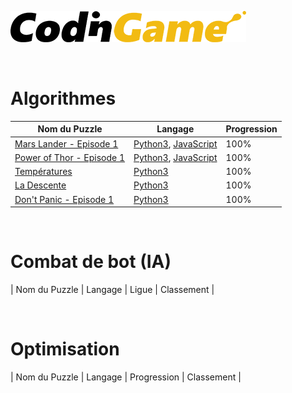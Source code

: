 [![CodinGame](/CodinGame.png)](https://www.codingame.com/ "CodinGame")

<br>

# Algorithmes
| Nom du Puzzle                                                                         | Langage             | Progression |
|---------------------------------------------------------------------------------------|---------------------|-------------|
| [Mars Lander - Episode 1](https://www.codingame.com/training/easy/mars-lander-episode-1) | [Python3](https://github.com/ScrimaliAnthony/CodinGame/blob/main/Mars%20Lander%20-%20Episode%201/mars_lander_episode-1.py), [JavaScript](https://github.com/ScrimaliAnthony/CodinGame/blob/main/Mars%20Lander%20-%20Episode%201/mars_lander_Episode-1.js) |    100%     |
| [Power of Thor - Episode 1](https://www.codingame.com/training/easy/power-of-thor-episode-1) | [Python3](https://github.com/ScrimaliAnthony/CodinGame/blob/main/Algorithmes/Power%20of%20Thor%20-%20Episode%201/power_of_thor_episode-1.py), [JavaScript](https://github.com/ScrimaliAnthony/CodinGame/blob/main/Algorithmes/Power%20of%20Thor%20-%20Episode%201/power_of_thor_episode-1.js) |    100%     |
| [Températures](https://www.codingame.com/training/easy/temperatures) | [Python3](https://github.com/ScrimaliAnthony/CodinGame/blob/main/Algorithmes/Temperatures/temperature.py) |    100%     |
| [La Descente](https://www.codingame.com/training/easy/the-descent) | [Python3](https://github.com/ScrimaliAnthony/CodinGame/blob/main/Algorithmes/La%20Descente/la_descente.py) |    100%     |
| [Don't Panic - Episode 1](https://www.codingame.com/training/medium/don't-panic-episode-1) | [Python3](https://github.com/ScrimaliAnthony/CodinGame/blob/main/Algorithmes/Don't%20Panic%20-%20Episode%201/dont_panic_episode-1.py) |    100%     |

<br>

# Combat de bot (IA)
| Nom du Puzzle | Langage | Ligue | Classement |

<br>

# Optimisation
| Nom du Puzzle | Langage | Progression | Classement |
